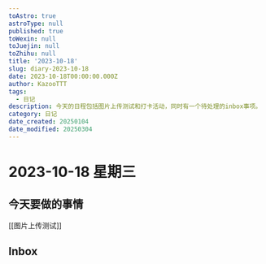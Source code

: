 ```yaml
---
toAstro: true
astroType: null
published: true
toWexin: null
toJuejin: null
toZhihu: null
title: '2023-10-18'
slug: diary-2023-10-18
date: 2023-10-18T00:00:00.000Z
author: KazooTTT
tags:
  - 日记
description: 今天的日程包括图片上传测试和打卡活动，同时有一个待处理的inbox事项。
category: 日记
date_created: 20250104
date_modified: 20250304
---
```


# 2023-10-18 星期三

<!-- start of weread -->
<!-- end of weread -->

## 今天要做的事情

[[图片上传测试]]


## Inbox
